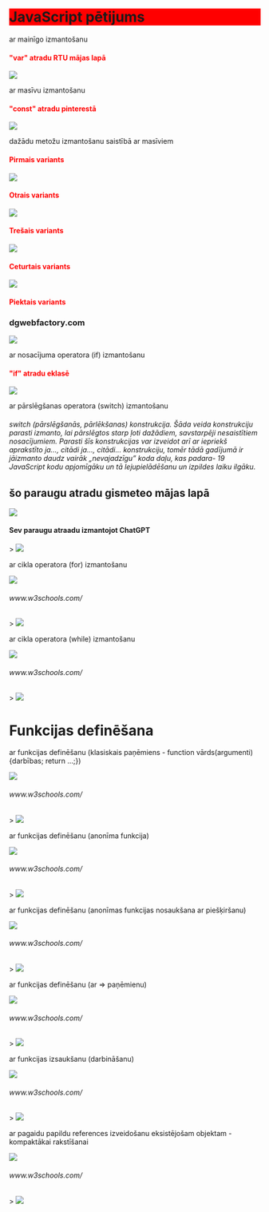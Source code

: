 <!DOCTYPE html>
<html>
<head>

</head>
<body>

<h1 style="background-color:rgb(255, 0, 0);">JavaScript pētijums</h1>
<p>ar mainīgo izmantošanu</p>
<h4 style="color:red;">"var" atradu RTU mājas lapā</h4>
<img src="var.jpg" >

<p>ar masīvu izmantošanu</p>
<h4 style="color:red;">"const" atradu pinterestā</h4>
<img src="const.jpg">

<p>dažādu metožu izmantošanu saistībā ar masīviem</p>
<h4 style="color:red;">Pirmais variants </h4>
<img src="pirma.jpg">

<h4 style="color:red;">Otrais variants </h4>
<img src="otrais.jpg">

<h4 style="color:red;">Trešais variants </h4>
<img src="tresa.jpg">

<h4 style="color:red;">Ceturtais variants </h4>
<img src="ceturta.jpg">

<h4 style="color:red;">Piektais variants </h4>
<h3>dgwebfactory.com</h3>
<img src="piektais.jpg">

<p>ar nosacījuma operatora (if) izmantošanu</p>
<h4 style="color:red;">"if" atradu eklasē</h4>
<img src="if.jpg">

<p>ar pārslēgšanas operatora (switch) izmantošanu</p>
<h6>switch (pārslēgšanās, pārlēkšanas) konstrukcija. Šāda veida konstrukciju parasti izmanto, lai pārslēgtos starp ļoti dažādiem, savstarpēji nesaistītiem nosacījumiem. Parasti šīs konstrukcijas var izveidot arī ar iepriekš aprakstīto ja…, citādi ja…, citādi… konstrukciju, tomēr tādā gadījumā ir jāizmanto daudz vairāk „nevajadzīgu” koda daļu, kas padara- 19 JavaScript kodu apjomīgāku un tā lejupielādēšanu un izpildes laiku ilgāku.</h6>
<h2>šo paraugu atradu gismeteo mājas lapā</h2>
<img src="switch.jpg">
<h4>Sev paraugu atraadu izmantojot ChatGPT</h4>>
<img src="switch paraugs.jpg">

<p>ar cikla operatora (for) izmantošanu</p>
<img src="Cikla operators (for).jpg">
<h6>www.w3schools.com/</h6>>
<img src="forw3school.jpg">

<p>ar cikla operatora (while) izmantošanu</p>
<img src="Cikla operators (while).jpg">
<h6>www.w3schools.com/</h6>>
<img src="whileW3.jpg">

<h1>Funkcijas definēšana</h1>

<p>ar funkcijas definēšanu (klasiskais paņēmiens - function vārds(argumenti) {darbības; return ...;})</p>
<img src="Funkcijas definēšana (klasiskais paņēmiens).jpg">
<h6>www.w3schools.com/</h6>>
<img src="klasiskais.jpg">

<p>ar funkcijas definēšanu (anonīma funkcija)</p>
<img src="Funkcijas definēšana (anonīma funkcija).jpg">
<h6>www.w3schools.com/</h6>>
<img src="anonims.jpg">

<p>ar funkcijas definēšanu (anonīmas funkcijas nosaukšana ar piešķiršanu)</p>
<img src="Funkcijas definēšana (anonīmas funkcijas nosaukšana ar piešķiršanu).jpg">
<h6>www.w3schools.com/</h6>>
<img src="whileW3.jpg">

<p>ar funkcijas definēšanu (ar => paņēmienu)</p>
<img src="Funkcijas definēšana (ar  paņēmienu).jpg">
<h6>www.w3schools.com/</h6>>
<img src="whileW3.jpg">

<p>ar funkcijas izsaukšanu (darbināšanu)</p>
<img src="Funkcijas izsaukšana (darbināšana).jpg">
<h6>www.w3schools.com/</h6>>
<img src="whileW3.jpg">

<p>ar pagaidu papildu references izveidošanu eksistējošam objektam - kompaktākai rakstīšanai </p>
<img src="kompaktākai rakstīšanai.jpg">
<h6>www.w3schools.com/</h6>>
<img src="whileW3.jpg">

</body>
</html>